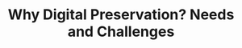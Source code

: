 ---
abstract: null
creators:
- Neuroth, Heike
date: null
document_url: https://services.phaidra.univie.ac.at/api/object/o:294992/download
grand_parent: iPRES
institutions: []
keywords:
- beijing
landing_page_url: https://phaidra.univie.ac.at/o:294992
language: eng
layout: publication
license: CC BY-SA 3.0 AT
notes_url: null
parent: iPRES 2004
publication_type: presentation
size: 597026
slides_url: null
source_name: iPRES
title: Why Digital Preservation? Needs and Challenges
year: 2004
---
